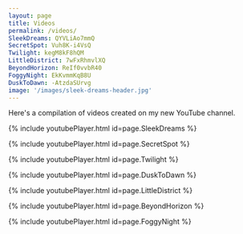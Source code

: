 ```yaml
---
layout: page
title: Videos
permalink: /videos/
SleekDreams: QYVLiAo7mmQ
SecretSpot: Vuh8K-i4VsQ
Twilight: kegM8kF8hQM
LittleDistrict: 7wFxRhmvlXQ
BeyondHorizon: ReIf0vvbR40
FoggyNight: EkKvmmKqB8U
DuskToDawn: -AtzdaSUrvg
image: '/images/sleek-dreams-header.jpg'
---
```


Here's a compilation of videos created on my new YouTube channel. 

{% include youtubePlayer.html id=page.SleekDreams %}

{% include youtubePlayer.html id=page.SecretSpot %}

{% include youtubePlayer.html id=page.Twilight %}

{% include youtubePlayer.html id=page.DuskToDawn %}

{% include youtubePlayer.html id=page.LittleDistrict %}

{% include youtubePlayer.html id=page.BeyondHorizon %}

{% include youtubePlayer.html id=page.FoggyNight %}
